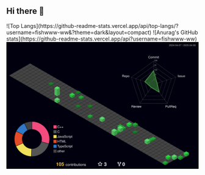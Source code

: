 ## Hi there 👋

<!--
**fishwww-ww/fishwww-ww** is a ✨ _special_ ✨ repository because its `README.md` (this file) appears on your GitHub profile.

Here are some ideas to get you started:

- 🔭 I’m currently working on ...
- 🌱 I’m currently learning ...
- 👯 I’m looking to collaborate on ...
- 🤔 I’m looking for help with ...
- 💬 Ask me about ...
- 📫 How to reach me: ...
- 😄 Pronouns: ...
- ⚡ Fun fact: ...
-->
<a>
  ![Top Langs](https://github-readme-stats.vercel.app/api/top-langs/?username=fishwww-ww&?theme=dark&layout=compact)
</a>
<a>
  ![Anurag's GitHub stats](https://github-readme-stats.vercel.app/api?username=fishwww-ww)
</a>
<img src="https://github.com/fishwww-ww/fishwww-ww/blob/main/profile-3d-contrib/profile-night-green.svg" />
